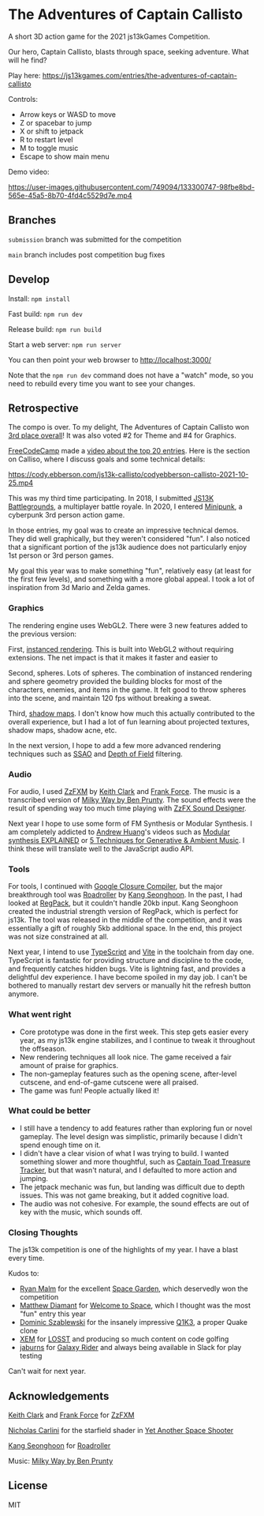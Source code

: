 # The Adventures of Captain Callisto

A short 3D action game for the 2021 js13kGames Competition.

Our hero, Captain Callisto, blasts through space, seeking adventure. What will he find?

Play here: <https://js13kgames.com/entries/the-adventures-of-captain-callisto>

Controls:
* Arrow keys or WASD to move
* Z or spacebar to jump
* X or shift to jetpack
* R to restart level
* M to toggle music
* Escape to show main menu

Demo video:

https://user-images.githubusercontent.com/749094/133300747-98fbe8bd-565e-45a5-8b70-4fd4c5529d7e.mp4

## Branches

`submission` branch was submitted for the competition

`main` branch includes post competition bug fixes

## Develop

Install: `npm install`

Fast build: `npm run dev`

Release build: `npm run build`

Start a web server: `npm run server`

You can then point your web browser to <http://localhost:3000/>

Note that the `npm run dev` command does not have a "watch" mode, so you need to rebuild every time you want to see your changes.

## Retrospective

The compo is over. To my delight, The Adventures of Captain Callisto won [3rd place overall](https://2021.js13kgames.com/#winners)! It was also voted #2 for Theme and #4 for Graphics.

[FreeCodeCamp](https://www.freecodecamp.org/) made a [video about the top 20 entries](https://www.freecodecamp.org/news/20-award-winning-javascript-games-js13kgames-2021-winners/). Here is the section on Calliso, where I discuss goals and some technical details:

https://cody.ebberson.com/js13k-callisto/codyebberson-callisto-2021-10-25.mp4

This was my third time participating. In 2018, I submitted [JS13K Battlegrounds](https://github.com/codyebberson/js13k-battlegrounds), a multiplayer battle royale. In 2020, I entered [Minipunk](https://github.com/codyebberson/js13k-minipunk), a cyberpunk 3rd person action game.

In those entries, my goal was to create an impressive technical demos. They did well graphically, but they weren't considered "fun". I also noticed that a significant portion of the js13k audience does not particularly enjoy 1st person or 3rd person games.

My goal this year was to make something "fun", relatively easy (at least for the first few levels), and something with a more global appeal. I took a lot of inspiration from 3d Mario and Zelda games.

### Graphics

The rendering engine uses WebGL2. There were 3 new features added to the previous version:

First, [instanced rendering](https://webgl2fundamentals.org/webgl/lessons/webgl-instanced-drawing.html). This is built into WebGL2 without requiring extensions. The net impact is that it makes it faster and easier to

Second, spheres. Lots of spheres. The combination of instanced rendering and sphere geometry provided the building blocks for most of the characters, enemies, and items in the game. It felt good to throw spheres into the scene, and maintain 120 fps without breaking a sweat.

Third, [shadow maps](https://webgl2fundamentals.org/webgl/lessons/webgl-shadows.html). I don't know how much this actually contributed to the overall experience, but I had a lot of fun learning about projected textures, shadow maps, shadow acne, etc.

In the next version, I hope to add a few more advanced rendering techniques such as [SSAO](https://en.wikipedia.org/wiki/Screen_space_ambient_occlusion) and [Depth of Field](https://en.wikipedia.org/wiki/Depth_of_field) filtering.

### Audio

For audio, I used [ZzFXM](https://keithclark.github.io/ZzFXM/) by [Keith Clark](https://twitter.com/keithclarkcouk) and [Frank Force](https://twitter.com/KilledByAPixel). The music is a transcribed version of [Milky Way by Ben Prunty](https://benprunty.bandcamp.com/track/milkyway-explore). The sound effects were the result of spending way too much time playing with [ZzFX Sound Designer](https://killedbyapixel.github.io/ZzFX/).

Next year I hope to use some form of FM Synthesis or Modular Synthesis. I am completely addicted to [Andrew Huang](https://www.youtube.com/channel/UCdcemy56JtVTrsFIOoqvV8g)'s videos such as [Modular synthesis EXPLAINED](https://www.youtube.com/watch?v=cWslSTTkiFU) or [5 Techniques for Generative & Ambient Music](https://www.youtube.com/watch?v=uNz1XfVfJak). I think these will translate well to the JavaScript audio API.

### Tools

For tools, I continued with [Google Closure Compiler](https://github.com/google/closure-compiler), but the major breakthrough tool was [Roadroller](https://lifthrasiir.github.io/roadroller/) by [Kang Seonghoon](https://mearie.org/). In the past, I had looked at [RegPack](https://siorki.github.io/regPack.html), but it couldn't handle 20kb input. Kang Seonghoon created the industrial strength version of RegPack, which is perfect for js13k. The tool was released in the middle of the competition, and it was essentially a gift of roughly 5kb additional space. In the end, this project was not size constrained at all.

Next year, I intend to use [TypeScript](https://www.typescriptlang.org/) and [Vite](https://vitejs.dev/) in the toolchain from day one. TypeScript is fantastic for providing structure and discipline to the code, and frequently catches hidden bugs. Vite is lightning fast, and provides a delightful dev experience. I have become spoiled in my day job. I can't be bothered to manually restart dev servers or manually hit the refresh button anymore.

### What went right

* Core prototype was done in the first week. This step gets easier every year, as my js13k engine stabilizes, and I continue to tweak it throughout the offseason.
* New rendering techniques all look nice. The game received a fair amount of praise for graphics.
* The non-gameplay features such as the opening scene, after-level cutscene, and end-of-game cutscene were all praised.
* The game was fun! People actually liked it!

### What could be better

* I still have a tendency to add features rather than exploring fun or novel gameplay. The level design was simplistic, primarily because I didn't spend enough time on it.
* I didn't have a clear vision of what I was trying to build. I wanted something slower and more thoughtful, such as [Captain Toad Treasure Tracker](https://www.nintendo.com/store/products/captain-toad-treasure-tracker-switch/), but that wasn't natural, and I defaulted to more action and jumping.
* The jetpack mechanic was fun, but landing was difficult due to depth issues. This was not game breaking, but it added cognitive load.
* The audio was not cohesive. For example, the sound effects are out of key with the music, which sounds off.

### Closing Thoughts

The js13k competition is one of the highlights of my year. I have a blast every time.

Kudos to:
* [Ryan Malm](https://twitter.com/ryanmalm) for the excellent [Space Garden](https://js13kgames.com/entries/space-garden), which deservedly won the competition
* [Matthew Diamant](https://twitter.com/lawofdemeter) for [Welcome to Space](https://js13kgames.com/entries/welcome-to-space), which I thought was the most "fun" entry this year
* [Dominic Szablewski](https://phoboslab.org/) for the insanely impressive [Q1K3](https://js13kgames.com/entries/q1k3), a proper Quake clone
* [XEM](https://xem.github.io/) for [LOSST](https://js13kgames.com/entries/lossst-a-snake-in-space) and producing so much content on code golfing
* [jaburns](https://jaburns.net/) for [Galaxy Rider](https://js13kgames.com/entries/galaxy-rider) and always being available in Slack for play testing

Can't wait for next year.

## Acknowledgements

[Keith Clark](https://twitter.com/keithclarkcouk) and [Frank Force](https://twitter.com/KilledByAPixel) for [ZzFXM](https://keithclark.github.io/ZzFXM/)

[Nicholas Carlini](https://nicholas.carlini.com/) for the starfield shader in [Yet Another Space Shooter](https://github.com/carlini/js13k2020-yet-another-space-shooter)

[Kang Seonghoon](https://mearie.org/) for [Roadroller](https://lifthrasiir.github.io/roadroller/)

Music: [Milky Way by Ben Prunty](https://benprunty.bandcamp.com/track/milkyway-explore)

## License

MIT
